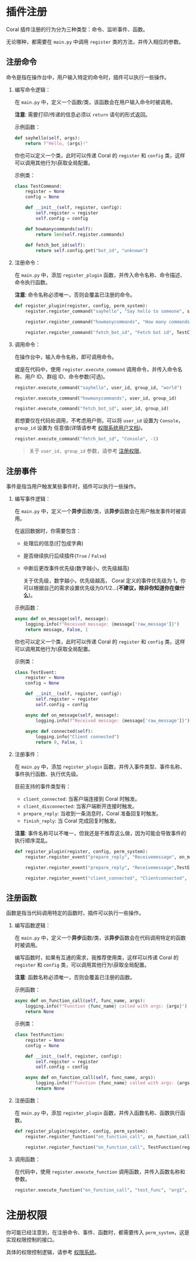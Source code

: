 # 插件注册

Coral 插件注册的行为分为三种类型：命令、监听事件、函数。

无论哪种，都需要在 `main.py` 中调用 `register` 类的方法，并传入相应的参数。

## 注册命令

命令是指在操作台中，用户输入特定的命令时，插件可以执行一些操作。

1. 编写命令逻辑：

    在 `main.py` 中，定义一个函数/类，该函数会在用户输入命令时被调用。
    
    **注意**: 需要打印/传递的信息必须以 `return` 语句的形式返回。

    示例函数：
    ```python
    def sayhello(self, args):
        return f"Hello, {args}!"
    ```

    你也可以定义一个类，此时可以传递 Coral 的 `register` 和 `config` 类，这样可以调用其他行为\获取全局配置。

    示例类：
    ```python
    class TestCommand:
        register = None
        config = None

        def __init__(self, register, config):
            self.register = register
            self.config = config

        def howmanycommands(self):
            return len(self.register.commands)
        
        def fetch_bot_id(self):
            return self.config.get("bot_id", "unknown")
    ```


2. 注册命令：

    在 `main.py` 中，添加 `register_plugin` 函数，并传入命令名称、命令描述、命令执行函数。


    **注意**: 命令名称必须唯一，否则会覆盖已注册的命令。

    ```python
    def register_plugin(register, config, perm_system):
        register.register_command("sayhello", "Say hello to someone", sayhello)

        register.register_command("howmanycommands", "How many commands are registered", TestCommand(register, config).howmanycommands)

        register.register_command("fetch_bot_id", "Fetch bot id", TestCommand(register, config).fetch_bot_id)
    ```

3. 调用命令：

    在操作台中，输入命令名称，即可调用命令。

    或是在代码中，使用 `register.execute_command` 调用命令，并传入命令名称、用户 ID、群组 ID、命令参数(可选)。

    ```python
    register.execute_command("sayhello", user_id, group_id, "world")

    register.execute_command("howmanycommands", user_id, group_id)

    register.execute_command("fetch_bot_id", user_id, group_id)
    ```

    若想要仅在代码处调用，不考虑用户侧，可以将 `user_id` 设置为 `Console`，`group_id` 设置为 任意值(详情请参考 [权限系统用户文档](https://github.com/ProjectCoral/Coral/blob/main/docs/UserManual/PermSystem.md))。

    ```python
    register.execute_command("fetch_bot_id", "Console", -1)
    ```

    > 关于 `user_id, group_id` 参数，请参考 [注册权限](#注册权限)。

## 注册事件

事件是指当用户触发某些事件时，插件可以执行一些操作。

1. 编写事件逻辑：

    在 `main.py` 中，定义一个**异步**函数/类，该**异步**函数会在用户触发事件时被调用。

    在返回数据时，你需要包含：
    - 处理后的信息(打包成字典)
    - 是否继续执行后续插件(`True` / `False`)
    - 中断后更改事件优先级(数字越小，优先级越高)
    
        关于优先级，数字越小，优先级越高， Coral 定义的事件优先级为 1，你可以根据自己的需求设置优先级为0/1/2...(**不建议，除非你知道你在做什么**)。
    
    示例函数：
    ```python
    async def on_message(self, message):
        logging.info(f"Received message: {message['raw_message']}")
        return message, False, 1
    ```

    你也可以定义一个类，此时可以传递 Coral 的 `register` 和 `config` 类，这样可以调用其他行为\获取全局配置。

    示例类：
    ```python
    class TestEvent:
        register = None
        config = None

        def __init__(self, register, config):
            self.register = register
            self.config = config

        async def on_message(self, message):
            logging.info(f"Received message: {message['raw_message']}")
        
        async def connected(self):
            logging.info("Client connected")
            return 0, False, 1
    ```

2. 注册事件：

    在 `main.py` 中，添加 `register_plugin` 函数，并传入事件类型、事件名称、事件执行函数、执行优先级。

    目前支持的事件类型有：
    - `client_connected`: 当客户端连接到 Coral 时触发。
    - `client_disconnected`: 当客户端断开连接时触发。
    - `prepare_reply`: 当收到一条消息时，Coral 准备回复时触发。
    - `finish_reply`: 当 Coral 完成回复时触发。


    **注意**: 事件名称可以不唯一，但我还是不推荐这么做，因为可能会导致事件的执行顺序混乱。

    ```python
    def register_plugin(register, config, perm_system):
        register.register_event("prepare_reply", "Receivemessage", on_message, 1)

        register.register_event("prepare_reply", "Receivemessage",TestEvent(register, config).on_message, 1)

        register.register_event("client_connected", "Clientconnected", TestEvent(register, config).connected, 1)
    ```

## 注册函数

函数是指当代码调用特定的函数时，插件可以执行一些操作。

1. 编写函数逻辑：

    在 `main.py` 中，定义一个**异步**函数/类，该**异步**函数会在代码调用特定的函数时被调用。

    编写函数时，如果有互通的需求，我推荐使用类，这样可以传递 Coral 的 `register` 和 `config` 类，可以调用其他行为\获取全局配置。

    **注意**: 函数名称必须唯一，否则会覆盖已注册的函数。

    示例函数：
    ```python
    async def on_function_call(self, func_name, args):
        logging.info(f"Function {func_name} called with args: {args}")
        return None
    ```

    示例类：
    ```python
    class TestFunction:
        register = None
        config = None

        def __init__(self, register, config):
            self.register = register
            self.config = config

        async def on_function_call(self, func_name, args):
            logging.info(f"Function {func_name} called with args: {args}")
            return None
    ```

2. 注册函数：

    在 `main.py` 中，添加 `register_plugin` 函数，并传入函数名称、函数执行函数。

    ```python
    def register_plugin(register, config, perm_system):
        register.register_function("on_function_call", on_function_call)

        register.register_function("on_function_call", TestFunction(register, config).on_function_call)
    ```

3. 调用函数：

    在代码中，使用 `register.execute_function` 调用函数，并传入函数名称和参数。

    ```python
    register.execute_function("on_function_call", "test_func", "arg1", "arg2")
    ```

# 注册权限

你可能已经注意到，在注册命令、事件、函数时，都需要传入 `perm_system`，这是实现权限控制的接口。

具体的权限控制逻辑，请参考 [权限系统](PermSystem.md)。